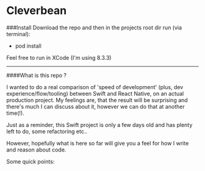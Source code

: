 # Cleverbean

###Install
Download the repo and then in the projects root dir run (via terminal):
* pod install

Feel free to run in XCode (I'm using 8.3.3)

-----------------------------------------------


####What is this repo ?

I wanted to do a real comparison of 'speed of development' (plus, dev experience/flow/tooling) between Swift and React Native, on an actual production project. My feelings are, that the result will be surprising and there's much I can discuss about it, however we can do that at another time(!).

Just as a reminder, this Swift project is only a few days old and has plenty left to do, some refactoring etc..

However, hopefully what is here so far will give you a feel for how I write and reason about code.

Some quick points:






